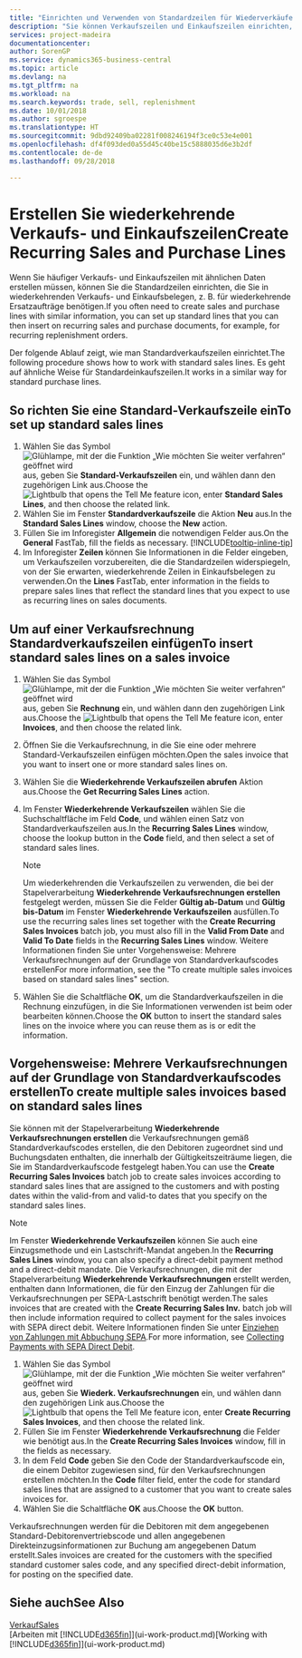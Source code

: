 ```yaml
---
title: "Einrichten und Verwenden von Standardzeilen für Wiederverkäufe und -einkäufe| Microsoft Docs"
description: "Sie können Verkaufszeilen und Einkaufszeilen einrichten, die Sie häufig machen und diese dann in Verkaufs- und Einkaufsbelegen einfügen, um die Zeilen mit Standardinformationen schnell auszufüllen."
services: project-madeira
documentationcenter: 
author: SorenGP
ms.service: dynamics365-business-central
ms.topic: article
ms.devlang: na
ms.tgt_pltfrm: na
ms.workload: na
ms.search.keywords: trade, sell, replenishment
ms.date: 10/01/2018
ms.author: sgroespe
ms.translationtype: HT
ms.sourcegitcommit: 9dbd92409ba02281f008246194f3ce0c53e4e001
ms.openlocfilehash: df4f093ded0a55d45c40be15c5888035d6e3b2df
ms.contentlocale: de-de
ms.lasthandoff: 09/28/2018

---
```

# <a name="create-recurring-sales-and-purchase-lines"></a><span data-ttu-id="ff188-103">Erstellen Sie wiederkehrende Verkaufs- und Einkaufszeilen</span><span class="sxs-lookup"><span data-stu-id="ff188-103">Create Recurring Sales and Purchase Lines</span></span>
<span data-ttu-id="ff188-104">Wenn Sie häufiger Verkaufs- und Einkaufszeilen mit ähnlichen Daten erstellen müssen, können Sie die Standardzeilen einrichten, die Sie in wiederkehrenden Verkaufs- und Einkaufsbelegen, z. B. für wiederkehrende Ersatzaufträge benötigen.</span><span class="sxs-lookup"><span data-stu-id="ff188-104">If you often need to create sales and purchase lines with similar information, you can set up standard lines that you can then insert on recurring sales and purchase documents, for example, for recurring replenishment orders.</span></span>  

<span data-ttu-id="ff188-105">Der folgende Ablauf zeigt, wie man Standardverkaufszeilen einrichtet.</span><span class="sxs-lookup"><span data-stu-id="ff188-105">The following procedure shows how to work with standard sales lines.</span></span> <span data-ttu-id="ff188-106">Es geht auf ähnliche Weise für Standardeinkaufszeilen.</span><span class="sxs-lookup"><span data-stu-id="ff188-106">It works in a similar way for standard purchase lines.</span></span>  

## <a name="to-set-up-standard-sales-lines"></a><span data-ttu-id="ff188-107">So richten Sie eine Standard-Verkaufszeile ein</span><span class="sxs-lookup"><span data-stu-id="ff188-107">To set up standard sales lines</span></span>  
1. <span data-ttu-id="ff188-108">Wählen Sie das Symbol ![Glühlampe, mit der die Funktion „Wie möchten Sie weiter verfahren“ geöffnet wird](media/ui-search/search_small.png "Wie möchten Sie weiter verfahren?") aus, geben Sie **Standard-Verkaufszeilen** ein, und wählen dann den zugehörigen Link aus.</span><span class="sxs-lookup"><span data-stu-id="ff188-108">Choose the ![Lightbulb that opens the Tell Me feature](media/ui-search/search_small.png "Tell me what you want to do") icon, enter **Standard Sales Lines**, and then choose the related link.</span></span>  
2. <span data-ttu-id="ff188-109">Wählen Sie im Fenster **Standardverkaufszeile** die Aktion **Neu** aus.</span><span class="sxs-lookup"><span data-stu-id="ff188-109">In the **Standard Sales Lines** window, choose the **New** action.</span></span>  
3. <span data-ttu-id="ff188-110">Füllen Sie im Inforegister **Allgemein** die notwendigen Felder aus.</span><span class="sxs-lookup"><span data-stu-id="ff188-110">On the **General** FastTab, fill the fields as necessary.</span></span> [!INCLUDE[tooltip-inline-tip](includes/tooltip-inline-tip_md.md)]  
4. <span data-ttu-id="ff188-111">Im Inforegister **Zeilen** können Sie Informationen in die Felder eingeben, um Verkaufszeilen vorzubereiten, die die Standardzeilen widerspiegeln, von der Sie erwarten, wiederkehrende Zeilen in Einkaufsbelegen zu verwenden.</span><span class="sxs-lookup"><span data-stu-id="ff188-111">On the **Lines** FastTab, enter information in the fields to prepare sales lines that reflect the standard lines that you expect to use as recurring lines on sales documents.</span></span>  

## <a name="to-insert-standard-sales-lines-on-a-sales-invoice"></a><span data-ttu-id="ff188-112">Um auf einer Verkaufsrechnung Standardverkaufszeilen einfügen</span><span class="sxs-lookup"><span data-stu-id="ff188-112">To insert standard sales lines on a sales invoice</span></span>
1. <span data-ttu-id="ff188-113">Wählen Sie das Symbol ![Glühlampe, mit der die Funktion „Wie möchten Sie weiter verfahren“ geöffnet wird](media/ui-search/search_small.png "Wie möchten Sie weiter verfahren?") aus, geben Sie **Rechnung** ein, und wählen dann den zugehörigen Link aus.</span><span class="sxs-lookup"><span data-stu-id="ff188-113">Choose the ![Lightbulb that opens the Tell Me feature](media/ui-search/search_small.png "Tell me what you want to do") icon, enter **Invoices**, and then choose the related link.</span></span>
2. <span data-ttu-id="ff188-114">Öffnen Sie die Verkaufsrechnung, in die Sie eine oder mehrere Standard-Verkaufszeilen einfügen möchten.</span><span class="sxs-lookup"><span data-stu-id="ff188-114">Open the sales invoice that you want to insert one or more standard sales lines on.</span></span>
3. <span data-ttu-id="ff188-115">Wählen Sie die **Wiederkehrende Verkaufszeilen abrufen** Aktion aus.</span><span class="sxs-lookup"><span data-stu-id="ff188-115">Choose the **Get Recurring Sales Lines** action.</span></span>
4. <span data-ttu-id="ff188-116">Im Fenster **Wiederkehrende Verkaufszeilen** wählen Sie die Suchschaltfläche im Feld **Code**, und wählen einen Satz von Standardverkaufszeilen aus.</span><span class="sxs-lookup"><span data-stu-id="ff188-116">In the **Recurring Sales Lines** window, choose the lookup button in the **Code** field, and then select a set of standard sales lines.</span></span>

    > [!NOTE]
    > <span data-ttu-id="ff188-117">Um wiederkehrenden die Verkaufszeilen zu verwenden, die bei der Stapelverarbeitung **Wiederkehrende Verkaufsrechnungen erstellen** festgelegt werden, müssen Sie die Felder **Gültig ab-Datum** und **Gültig bis-Datum** im Fenster **Wiederkehrende Verkaufszeilen** ausfüllen.</span><span class="sxs-lookup"><span data-stu-id="ff188-117">To use the recurring sales lines set together with the **Create Recurring Sales Invoices** batch job, you must also fill in the **Valid From Date** and **Valid To Date** fields in the **Recurring Sales Lines** window.</span></span> <span data-ttu-id="ff188-118">Weitere Informationen finden Sie unter Vorgehensweise: Mehrere Verkaufsrechnungen auf der Grundlage von Standardverkaufscodes erstellen</span><span class="sxs-lookup"><span data-stu-id="ff188-118">For more information, see the "To create multiple sales invoices based on standard sales lines" section.</span></span>

5. <span data-ttu-id="ff188-119">Wählen Sie die Schaltfläche **OK**, um die Standardverkaufszeilen in die Rechnung einzufügen, in die Sie Informationen verwenden ist beim oder bearbeiten können.</span><span class="sxs-lookup"><span data-stu-id="ff188-119">Choose the **OK** button to insert the standard sales lines on the invoice where you can reuse them as is or edit the information.</span></span>

## <a name="to-create-multiple-sales-invoices-based-on-standard-sales-lines"></a><span data-ttu-id="ff188-120">Vorgehensweise: Mehrere Verkaufsrechnungen auf der Grundlage von Standardverkaufscodes erstellen</span><span class="sxs-lookup"><span data-stu-id="ff188-120">To create multiple sales invoices based on standard sales lines</span></span>
<span data-ttu-id="ff188-121">Sie können mit der Stapelverarbeitung **Wiederkehrende Verkaufsrechnungen erstellen** die Verkaufsrechnungen gemäß Standardverkaufscodes erstellen, die den Debitoren zugeordnet sind und Buchungsdaten enthalten, die innerhalb der Gültigkeitszeiträume liegen, die Sie im Standardverkaufscode festgelegt haben.</span><span class="sxs-lookup"><span data-stu-id="ff188-121">You can use the **Create Recurring Sales Invoices** batch job to create sales invoices according to standard sales lines that are assigned to the customers and with posting dates within the valid-from and valid-to dates that you specify on the standard sales lines.</span></span>

> [!NOTE]
> <span data-ttu-id="ff188-122">Im Fenster **Wiederkehrende Verkaufszeilen** können Sie auch eine Einzugsmethode und ein Lastschrift-Mandat angeben.</span><span class="sxs-lookup"><span data-stu-id="ff188-122">In the **Recurring Sales Lines** window, you can also specify a direct-debit payment method and a direct-debit mandate.</span></span> <span data-ttu-id="ff188-123">Die Verkaufsrechnungen, die mit der Stapelverarbeitung **Wiederkehrende Verkaufsrechnungen** erstellt werden, enthalten dann Informationen, die für den Einzug der Zahlungen für die Verkaufsrechnungen per SEPA-Lastschrift benötigt werden.</span><span class="sxs-lookup"><span data-stu-id="ff188-123">The sales invoices that are created with the **Create Recurring Sales Inv.** batch job will then include information required to collect payment for the sales invoices with SEPA direct debit.</span></span> <span data-ttu-id="ff188-124">Weitere Informationen finden Sie unter [Einziehen von Zahlungen mit Abbuchung SEPA](finance-collect-payments-with-sepa-direct-debit.md).</span><span class="sxs-lookup"><span data-stu-id="ff188-124">For more information, see [Collecting Payments with SEPA Direct Debit](finance-collect-payments-with-sepa-direct-debit.md).</span></span>

1. <span data-ttu-id="ff188-125">Wählen Sie das Symbol ![Glühlampe, mit der die Funktion „Wie möchten Sie weiter verfahren“ geöffnet wird](media/ui-search/search_small.png "Wie möchten Sie weiter verfahren?") aus, geben Sie **Wiederk. Verkaufsrechnungen** ein, und wählen dann den zugehörigen Link aus.</span><span class="sxs-lookup"><span data-stu-id="ff188-125">Choose the ![Lightbulb that opens the Tell Me feature](media/ui-search/search_small.png "Tell me what you want to do") icon, enter **Create Recurring Sales Invoices**, and then choose the related link.</span></span>
2. <span data-ttu-id="ff188-126">Füllen Sie im Fenster **Wiederkehrende Verkaufsrechnung** die Felder wie benötigt aus.</span><span class="sxs-lookup"><span data-stu-id="ff188-126">In the **Create Recurring Sales Invoices** window, fill in the fields as necessary.</span></span>
3. <span data-ttu-id="ff188-127">In dem Feld **Code** geben Sie den Code der Standardverkaufscode ein, die einem Debitor zugewiesen sind, für den Verkaufsrechnungen erstellen möchten.</span><span class="sxs-lookup"><span data-stu-id="ff188-127">In the **Code** filter field, enter the code for standard sales lines that are assigned to a customer that you want to create sales invoices for.</span></span>
4. <span data-ttu-id="ff188-128">Wählen Sie die Schaltfläche **OK** aus.</span><span class="sxs-lookup"><span data-stu-id="ff188-128">Choose the **OK** button.</span></span>

<span data-ttu-id="ff188-129">Verkaufsrechnungen werden für die Debitoren mit dem angegebenen Standard-Debitorenvertriebscode und allen angegebenen Direkteinzugsinformationen zur Buchung am angegebenen Datum erstellt.</span><span class="sxs-lookup"><span data-stu-id="ff188-129">Sales invoices are created for the customers with the specified standard customer sales code, and any specified direct-debit information, for posting on the specified date.</span></span>

## <a name="see-also"></a><span data-ttu-id="ff188-130">Siehe auch</span><span class="sxs-lookup"><span data-stu-id="ff188-130">See Also</span></span>  
[<span data-ttu-id="ff188-131">Verkauf</span><span class="sxs-lookup"><span data-stu-id="ff188-131">Sales</span></span>](sales-manage-sales.md)  
<span data-ttu-id="ff188-132">[Arbeiten mit [!INCLUDE[d365fin](includes/d365fin_md.md)]](ui-work-product.md)</span><span class="sxs-lookup"><span data-stu-id="ff188-132">[Working with [!INCLUDE[d365fin](includes/d365fin_md.md)]](ui-work-product.md)</span></span>

